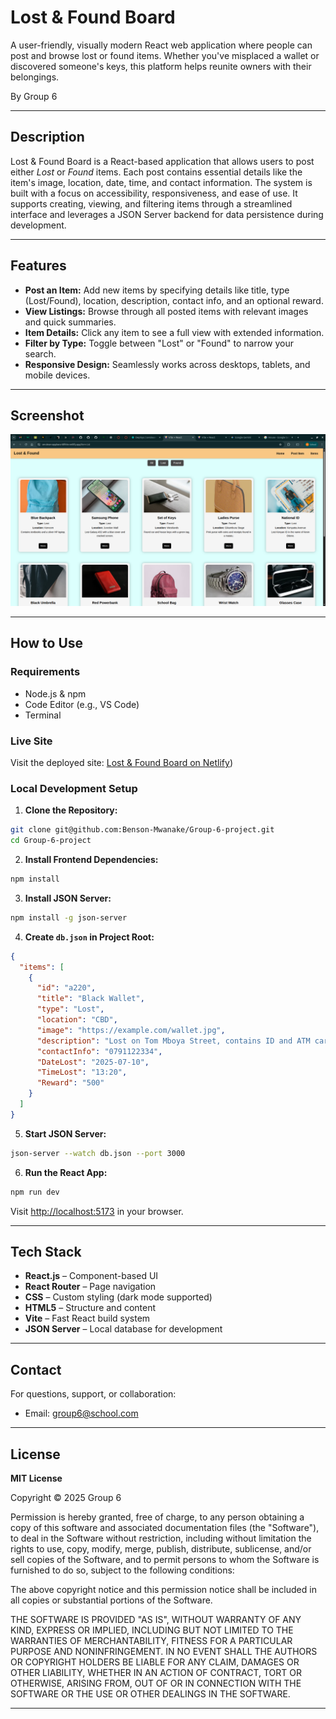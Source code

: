 # Lost & Found Board

A user-friendly, visually modern React web application where people can post and browse lost or found items. Whether you've misplaced a wallet or discovered someone's keys, this platform helps reunite owners with their belongings.

By Group 6

---

## Description

Lost & Found Board is a React-based application that allows users to post either *Lost* or *Found* items. Each post contains essential details like the item's image, location, date, time, and contact information. The system is built with a focus on accessibility, responsiveness, and ease of use. It supports creating, viewing, and filtering items through a streamlined interface and leverages a JSON Server backend for data persistence during development.

---

## Features

* **Post an Item:** Add new items by specifying details like title, type (Lost/Found), location, description, contact info, and an optional reward.
* **View Listings:** Browse through all posted items with relevant images and quick summaries.
* **Item Details:** Click any item to see a full view with extended information.
* **Filter by Type:** Toggle between "Lost" or "Found" to narrow your search.
* **Responsive Design:** Seamlessly works across desktops, tablets, and mobile devices.

---

## Screenshot

![alt text](image.png)

---

## How to Use

### Requirements

* Node.js & npm
* Code Editor (e.g., VS Code)
* Terminal

### Live Site

Visit the deployed site: [Lost & Found Board on Netlify](https://dapper-cuchufli-fdce5a.netlify.app/))

### Local Development Setup

1. **Clone the Repository:**

```bash
git clone git@github.com:Benson-Mwanake/Group-6-project.git
cd Group-6-project
```

2. **Install Frontend Dependencies:**

```bash
npm install
```

3. **Install JSON Server:**

```bash
npm install -g json-server
```

4. **Create `db.json` in Project Root:**

```json
{
  "items": [
    {
      "id": "a220",
      "title": "Black Wallet",
      "type": "Lost",
      "location": "CBD",
      "image": "https://example.com/wallet.jpg",
      "description": "Lost on Tom Mboya Street, contains ID and ATM cards.",
      "contactInfo": "0791122334",
      "DateLost": "2025-07-10",
      "TimeLost": "13:20",
      "Reward": "500"
    }
  ]
}
```

5. **Start JSON Server:**

```bash
json-server --watch db.json --port 3000
```

6. **Run the React App:**

```bash
npm run dev
```

Visit [http://localhost:5173](http://localhost:5173) in your browser.

---

## Tech Stack

* **React.js** – Component-based UI
* **React Router** – Page navigation
* **CSS** – Custom styling (dark mode supported)
* **HTML5** – Structure and content
* **Vite** – Fast React build system
* **JSON Server** – Local database for development

---

## Contact

For questions, support, or collaboration:

* Email: [group6@school.com](benson.mwanake@student.moringaschool.com)

---

## License

**MIT License**

Copyright © 2025 Group 6

Permission is hereby granted, free of charge, to any person obtaining a copy of this software and associated documentation files (the "Software"), to deal in the Software without restriction, including without limitation the rights to use, copy, modify, merge, publish, distribute, sublicense, and/or sell copies of the Software, and to permit persons to whom the Software is furnished to do so, subject to the following conditions:

The above copyright notice and this permission notice shall be included in all copies or substantial portions of the Software.

THE SOFTWARE IS PROVIDED "AS IS", WITHOUT WARRANTY OF ANY KIND, EXPRESS OR IMPLIED, INCLUDING BUT NOT LIMITED TO THE WARRANTIES OF MERCHANTABILITY, FITNESS FOR A PARTICULAR PURPOSE AND NONINFRINGEMENT. IN NO EVENT SHALL THE AUTHORS OR COPYRIGHT HOLDERS BE LIABLE FOR ANY CLAIM, DAMAGES OR OTHER LIABILITY, WHETHER IN AN ACTION OF CONTRACT, TORT OR OTHERWISE, ARISING FROM, OUT OF OR IN CONNECTION WITH THE SOFTWARE OR THE USE OR OTHER DEALINGS IN THE SOFTWARE.

---

